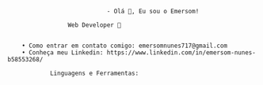                                 - Olá 👋, Eu sou o Emersom! 
														     
				     Web Developer 🚀
	 

		• Como entrar em contato comigo: emersomnunes717@gmail.com
		• Conheça meu Linkedin: https://www.linkedin.com/in/emersom-nunes-b58553268/

				Linguagens e Ferramentas:
        
